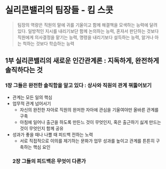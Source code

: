 # 실리콘밸리의 팀장들 - 킴 스콧


> 팀장의 역량은 직원의 말에 귀를 기울이고 함께 해결책을 모색하는 능력에 달려있다. 일방적인 지시를 내리기보단 함께 논의하는 능력, 혼자서 판단하는 것보다 직원에게 의사결정을 맡기는 능력, 명령을 내리기보다 설득하는 능력, 알거나 아는 척하는 것보다 학습하는 능력

## 1부 실리콘밸리의 새로운 인간관계론 : 지독하게, 완전하게 솔직하다는 것

### 1장 그들은 완전한 솔직함을 알고 있다 : 상사와 직원의 관계 꿔뚫어보기
- 관계는 모든 일의 핵심 
- 업무적 관계 넘어서기
  - 자신의 완전한 자아로 직원의 완저한 자아에 관심을 기울여야만 올바른 관계를 구축
  - 아침에 일어나 출근을 하도록 만든느 것이 무엇인지, 혹은 출근하기 싫게 만드는 것이 무엇인지 함께 공유
- 성과가 좋을 때나 나쁠 때 피드백 전하는 노력
  - 서로 직접적으로 이의를 제기하는 문화가 업무 성과를 높이고 관계를 튼튼히 구축하는 핵심 요인
  ### 2장 그들의 피드백은 무엇이 다른가